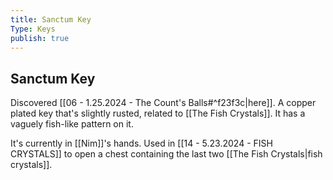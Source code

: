 ```yaml
---
title: Sanctum Key
Type: Keys
publish: true
---
```


## Sanctum Key

Discovered [[06 - 1.25.2024 - The Count's Balls#^f23f3c|here]]. A copper plated key that's slightly rusted, related to [[The Fish Crystals]]. It has a vaguely fish-like pattern on it.

It's currently in [[Nim]]'s hands. Used in [[14 - 5.23.2024 - FISH CRYSTALS]] to open a chest containing the last two [[The Fish Crystals|fish crystals]].

